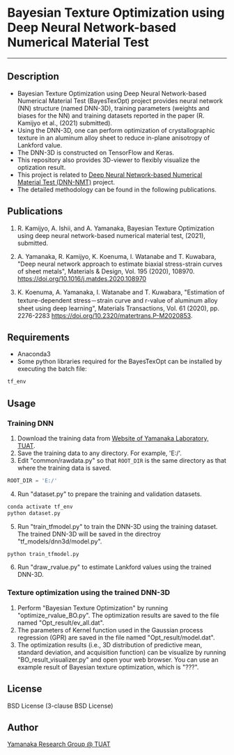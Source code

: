 # Bayesian Texture Optimization using Deep Neural Network-based Numerical Material Test 
-----

## Description
- Bayesian Texture Optimization using Deep Neural Network-based Numerical Material Test (BayesTexOpt) project provides neural network (NN) structure (named DNN-3D), training parameters (weights and biases for the NN) and training datasets reported in the paper (R. Kamijyo et al., (2021) submitted). 
- Using the DNN-3D, one can perform optimization of crystallographic texture in an aluminum alloy sheet to reduce in-plane anisotropy of Lankford value. 
- The DNN-3D is constructed on TensorFlow and Keras. 
- This repository also provides 3D-viewer to flexibly visualize the optization result. 
- This project is related to <a href="https://github.com/Yamanaka-Lab-TUAT/DNN-NMT">Deep Neural Network-based Numerical Material Test (DNN-NMT)</a> project. 
- The detailed methodology can be found in the following publications. 

## Publications 
1. R. Kamijyo, A. Ishii, and A. Yamanaka, Bayesian Texture Optimization using deep neural network-based numerical material test, (2021), submitted. 

2. A. Yamanaka, R. Kamijyo, K. Koenuma, I. Watanabe and T. Kuwabara, "Deep neural network approach to estimate biaxial stress-strain curves of sheet metals", Materials & Design, Vol. 195 (2020), 108970. <a href="https://doi.org/10.1016/j.matdes.2020.108970">https://doi.org/10.1016/j.matdes.2020.108970</a>

3. K. Koenuma, A. Yamanaka, I. Watanabe and T. Kuwabara, "Estimation of texture-dependent stress－strain curve and r-value of aluminum alloy sheet using deep learning", Materials Transactions, Vol. 61 (2020), pp. 2276-2283 <a href="https://doi.org/10.2320/matertrans.P-M2020853">https://doi.org/10.2320/matertrans.P-M2020853</a>. 

## Requirements 
- Anaconda3
- Some python libraries required for the BayesTexOpt can be installed by executing the batch file: 
```bat
tf_env
```

## Usage
### Training DNN
1. Download the training data from <a href="http://web.tuat.ac.jp/~yamanaka/opendata.html">Website of Yamanaka Laboratory, TUAT</a>. 
2. Save the training data to any directory. For example, 'E:/'.  
3. Edit "common/rawdata.py" so that ```ROOT_DIR``` is the same directory as that where the training data is saved. 
```python : rawdata.py
ROOT_DIR = 'E:/'
```

4. Run "dataset.py" to prepare the training and validation datasets.  
```bat
conda activate tf_env
python dataset.py
```

5. Run "train_tfmodel.py" to train the DNN-3D using the training dataset. The trained DNN-3D will be saved in the directroy "tf_models/dnn3d/model.py". 
```bat
python train_tfmodel.py
```

6. Run "draw_rvalue.py" to estimate Lankford values using the trained DNN-3D. 

### Texture optimization using the trained DNN-3D
1. Perform "Bayesian Texture Optimization" by running "optimize_rvalue_BO.py". The optimization results are saved to the file named "Opt_result/ev_all.dat". 
2. The parameters of Kernel function used in the Gaussian process regression (GPR) are saved in the file named "Opt_result/model.dat". 
3. The optimization results (i.e., 3D distribution of predictive mean, standard deviation, and acquisition function) can be visualize by running "BO_result_visualizer.py" and open your web browser. You can use an example result of Bayesian texture optimization, which is "???".

## License
BSD License (3-clause BSD License)

## Author
[Yamanaka Research Group @ TUAT](http://web.tuat.ac.jp/~yamanaka/)
